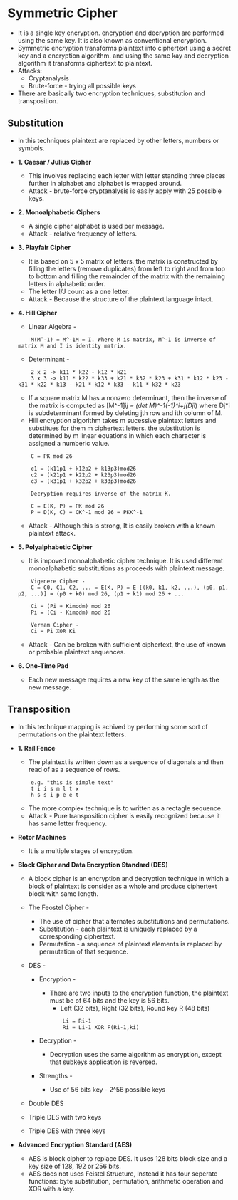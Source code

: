 # Symmetric Cipher

-	It is a single key encryption. encryption and decryption are performed using the same key. It is also known as conventional encryption.
-	Symmetric encryption transforms plaintext into ciphertext using a secret key and a encryption algorithm. and using the same kay and decryption algorithm it transforms ciphertext to plaintext.
-	Attacks:
	-	Cryptanalysis
	-	Brute-force - trying all possible keys
-	There are basically two encryption techniques, substitution and transposition.

## **Substitution**
-	In this techniques plaintext are replaced by other letters, numbers or symbols.
-	**1. Caesar / Julius Cipher**
	-	This involves replacing each letter with letter standing three places further in alphabet and alphabet is wrapped around.
	-	Attack - brute-force cryptanalysis is easily apply with 25 possible keys.

-	**2. Monoalphabetic Ciphers**
	-	A single cipher alphabet is used per message.
	-	Attack - relative frequency of letters.

-	**3. Playfair Cipher**
	-	It is based on 5 x 5 matrix of letters. the matrix is constructed by filling the letters (remove duplicates) from left to right and from top to bottom and filling the remainder of the matrix with the remaining letters in alphabetic order.
	-	The letter I/J count as a one letter.
	-	Attack - Because the structure of the plaintext language intact.

-	**4. Hill Cipher**
	-	Linear Algebra -
	```
		M(M^-1) = M^-1M = I. Where M is matrix, M^-1 is inverse of matrix M and I is identity matrix.
	```
	
	-	Determinant -
	```
		2 x 2 -> k11 * k22 - k12 * k21
		3 x 3 -> k11 * k22 * k33 + k21 * k32 * k23 + k31 * k12 * k23 - k31 * k22 * k13 - k21 * k12 * k33 - k11 * k32 * k23
	```
	
	-	If a square matrix M has a nonzero determinant, then the inverse of the matrix is computed as [M^-1]i*j = (det M)^-1(-1)^i+j(Dj*i) where Dj*i is subdeterminant formed by deleting jth row and ith column of M.
	-	Hill encryption algorithm takes m sucessive plaintext letters and substitues for them m ciphertext letters. the substitution is determined by m linear equations in which each character is assigned a numberic value.

	```
		C = PK mod 26

		c1 = (k11p1 + k12p2 + k13p3)mod26
		c2 = (k21p1 + k22p2 + k23p3)mod26
		c3 = (k31p1 + k32p2 + k33p3)mod26

		Decryption requires inverse of the matrix K.

		C = E(K, P) = PK mod 26
		P = D(K, C) = CK^-1 mod 26 = PKK^-1
	```
	-	Attack - Although this is strong, It is easily broken with a known plaintext attack.

-	**5. Polyalphabetic Cipher**
	-	It is impoved monoalphabetic cipher technique. It is used different monoalphabetic substitutions as proceeds with plaintext message.
	```
		Vigenere Cipher -
		C = C0, C1, C2, ... = E(K, P) = E [(k0, k1, k2, ...), (p0, p1, p2, ...)] = (p0 + k0) mod 26, (p1 + k1) mod 26 + ...

		Ci = (Pi + Kimodm) mod 26
		Pi = (Ci - Kimodm) mod 26

		Vernam Cipher -
		Ci = Pi XOR Ki
	```
	-	Attack - Can be broken with sufficient ciphertext, the use of known or probable plaintext sequences.

-	**6. One-Time Pad**
	-	Each new message requires a new key of the same length as the new message.


## **Transposition**
-	In this technique mapping is achived by performing some sort of permutations on the plaintext letters.
-	**1. Rail Fence**
	-	The plaintext is written down as a sequence of diagonals and then read of as a sequence of rows.
	```
		e.g. "this is simple text"
		t i i s m l t x
		h s s i p e e t
	```
	-	The more complex technique is to written as a rectagle sequence.
	-	Attack - Pure transposition cipher is easily recognized because it has same letter frequency.

-	**Rotor Machines**
	-	It is a multiple stages of encryption.

-	**Block Cipher and Data Encryption Standard (DES)**
	-	A block cipher is an encryption and decryption technique in which a block of plaintext is consider as a whole and produce ciphertext block with same length.
	-	The Feostel Cipher -
		-	The use of cipher that alternates substitutions and permutations.
		-	Substitution - each plaintext is uniquely replaced by a corresponding ciphertext.
		-	Permutation - a sequence of plaintext elements is replaced by permutation of that sequence.

	-	DES -
		-	Encryption -
			-	There are two inputs to the encryption function, the plaintext must be of 64 bits and the key is 56 bits.
				-	Left (32 bits), Right (32 bits), Round key R (48 bits)
				```
					Li = Ri-1
					Ri = Li-1 XOR F(Ri-1,ki)
				```
		-	Decryption -
			-	Decryption uses the same algorithm as encryption, except that subkeys application is reversed.

		-	Strengths -
			-	Use of 56 bits key - 2^56 possible keys

	-	Double DES
	-	Triple DES with two keys
	-	Triple DES with three keys

-	**Advanced Encryption Standard (AES)**
	-	AES is block cipher to replace DES. It uses 128 bits block size and a key size of 128, 192 or 256 bits.
	-	AES does not uses Feistel Structure, Instead it has four seperate functions: byte substitution, permutation, arithmetic operation and XOR with a key.
